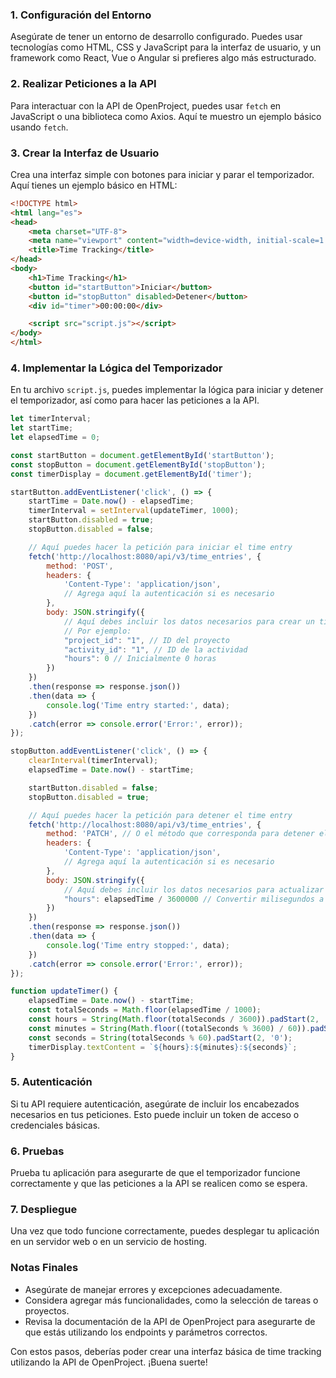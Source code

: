 ### 1. Configuración del Entorno

Asegúrate de tener un entorno de desarrollo configurado. Puedes usar tecnologías como HTML, CSS y JavaScript para la interfaz de usuario, y un framework como React, Vue o Angular si prefieres algo más estructurado.

### 2. Realizar Peticiones a la API

Para interactuar con la API de OpenProject, puedes usar `fetch` en JavaScript o una biblioteca como Axios. Aquí te muestro un ejemplo básico usando `fetch`.

### 3. Crear la Interfaz de Usuario

Crea una interfaz simple con botones para iniciar y parar el temporizador. Aquí tienes un ejemplo básico en HTML:

```html
<!DOCTYPE html>
<html lang="es">
<head>
    <meta charset="UTF-8">
    <meta name="viewport" content="width=device-width, initial-scale=1.0">
    <title>Time Tracking</title>
</head>
<body>
    <h1>Time Tracking</h1>
    <button id="startButton">Iniciar</button>
    <button id="stopButton" disabled>Detener</button>
    <div id="timer">00:00:00</div>

    <script src="script.js"></script>
</body>
</html>
```

### 4. Implementar la Lógica del Temporizador

En tu archivo `script.js`, puedes implementar la lógica para iniciar y detener el temporizador, así como para hacer las peticiones a la API.

```javascript
let timerInterval;
let startTime;
let elapsedTime = 0;

const startButton = document.getElementById('startButton');
const stopButton = document.getElementById('stopButton');
const timerDisplay = document.getElementById('timer');

startButton.addEventListener('click', () => {
    startTime = Date.now() - elapsedTime;
    timerInterval = setInterval(updateTimer, 1000);
    startButton.disabled = true;
    stopButton.disabled = false;

    // Aquí puedes hacer la petición para iniciar el time entry
    fetch('http://localhost:8080/api/v3/time_entries', {
        method: 'POST',
        headers: {
            'Content-Type': 'application/json',
            // Agrega aquí la autenticación si es necesario
        },
        body: JSON.stringify({
            // Aquí debes incluir los datos necesarios para crear un time entry
            // Por ejemplo:
            "project_id": "1", // ID del proyecto
            "activity_id": "1", // ID de la actividad
            "hours": 0 // Inicialmente 0 horas
        })
    })
    .then(response => response.json())
    .then(data => {
        console.log('Time entry started:', data);
    })
    .catch(error => console.error('Error:', error));
});

stopButton.addEventListener('click', () => {
    clearInterval(timerInterval);
    elapsedTime = Date.now() - startTime;

    startButton.disabled = false;
    stopButton.disabled = true;

    // Aquí puedes hacer la petición para detener el time entry
    fetch('http://localhost:8080/api/v3/time_entries', {
        method: 'PATCH', // O el método que corresponda para detener el time entry
        headers: {
            'Content-Type': 'application/json',
            // Agrega aquí la autenticación si es necesario
        },
        body: JSON.stringify({
            // Aquí debes incluir los datos necesarios para actualizar el time entry
            "hours": elapsedTime / 3600000 // Convertir milisegundos a horas
        })
    })
    .then(response => response.json())
    .then(data => {
        console.log('Time entry stopped:', data);
    })
    .catch(error => console.error('Error:', error));
});

function updateTimer() {
    elapsedTime = Date.now() - startTime;
    const totalSeconds = Math.floor(elapsedTime / 1000);
    const hours = String(Math.floor(totalSeconds / 3600)).padStart(2, '0');
    const minutes = String(Math.floor((totalSeconds % 3600) / 60)).padStart(2, '0');
    const seconds = String(totalSeconds % 60).padStart(2, '0');
    timerDisplay.textContent = `${hours}:${minutes}:${seconds}`;
}
```

### 5. Autenticación

Si tu API requiere autenticación, asegúrate de incluir los encabezados necesarios en tus peticiones. Esto puede incluir un token de acceso o credenciales básicas.

### 6. Pruebas

Prueba tu aplicación para asegurarte de que el temporizador funcione correctamente y que las peticiones a la API se realicen como se espera.

### 7. Despliegue

Una vez que todo funcione correctamente, puedes desplegar tu aplicación en un servidor web o en un servicio de hosting.

### Notas Finales

- Asegúrate de manejar errores y excepciones adecuadamente.
- Considera agregar más funcionalidades, como la selección de tareas o proyectos.
- Revisa la documentación de la API de OpenProject para asegurarte de que estás utilizando los endpoints y parámetros correctos.

Con estos pasos, deberías poder crear una interfaz básica de time tracking utilizando la API de OpenProject. ¡Buena suerte!